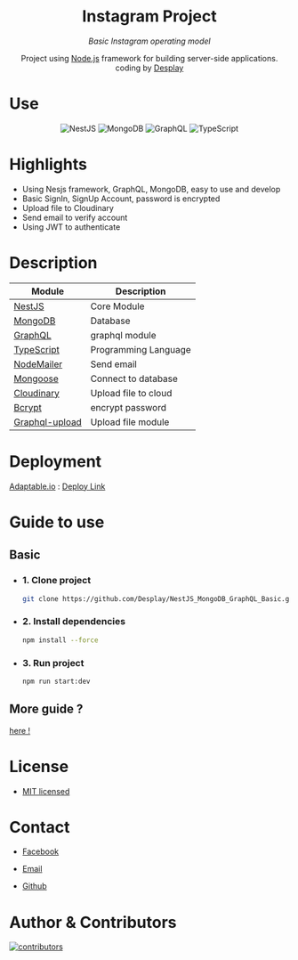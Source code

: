 <div align="center">

# Instagram Project

_Basic Instagram operating model_

<p> Project using <a href="http://nodejs.org" target="_blank">Node.js</a> framework for building server-side applications. coding by <a href="https://github.com/Desplay" targer="_blank">Desplay</a>
</p>

</div>

# Use

<div align="center">

![NestJS](https://img.shields.io/badge/nestjs-E0234E?style=for-the-badge&logo=nestjs&logoColor=white)
![MongoDB](https://img.shields.io/badge/MongoDB-4EA94B?style=for-the-badge&logo=mongodb&logoColor=white)
![GraphQL](https://img.shields.io/badge/GraphQl-E10098?style=for-the-badge&logo=graphql&logoColor=white)
![TypeScript](https://img.shields.io/badge/TypeScript-007ACC?style=for-the-badge&logo=typescript&logoColor=white)

</div>

# Highlights

- Using Nesjs framework, GraphQL, MongoDB, easy to use and develop
- Basic SignIn, SignUp Account, password is encrypted
- Upload file to Cloudinary
- Send email to verify account
- Using JWT to authenticate

# Description

| Module                                                         | Description          |
| -------------------------------------------------------------- | -------------------- |
| [NestJS](https://nestjs.com/)                                  | Core Module          |
| [MongoDB](https://www.mongodb.com/)                            | Database             |
| [GraphQL](https://graphql.org/)                                | graphql module       |
| [TypeScript](https://www.typescriptlang.org/)                  | Programming Language |
| [NodeMailer](https://nodemailer.com/about/)                    | Send email           |
| [Mongoose](https://mongoosejs.com/docs/queries.html)           | Connect to database  |
| [Cloudinary](https://cloudinary.com/)                          | Upload file to cloud |
| [Bcrypt](https://www.npmjs.com/package/bcrypt)                 | encrypt password     |
| [Graphql-upload](https://www.npmjs.com/package/graphql-upload) | Upload file module   |

# Deployment

[Adaptable.io](https://adaptable.io/) : [Deploy Link](https://nestjsgraphqlbasic.adaptable.app/graphql)

# Guide to use

## Basic

- ### 1. Clone project

  ```bash
  git clone https://github.com/Desplay/NestJS_MongoDB_GraphQL_Basic.git
  ```

- ### 2. Install dependencies

  ```bash
  npm install --force
  ```

- ### 3. Run project

  ```bash
  npm run start:dev
  ```

## More guide ?

  [here !](https://desplays.gitbook.io/instagram-project/)

# License

- [MIT licensed](LICENSE)

# Contact

- [Facebook](https://www.facebook.com/Desplay)

- [Email](mailto:desplayshido@gmail.com)

- [Github](https://github.com/Desplay)

# Author & Contributors

[![contributors](https://contributors-img.web.app/image?repo=desplay/NestJS_MongoDB_GraphQL_Basic)](https://github.com/Desplay/NestJS_MongoDB_GraphQL_Basic/graphs/contributors)
